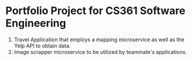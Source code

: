 # Portfolio Project for CS361 Software Engineering 

1) Travel Application that employs a mapping microservice as well as the Yelp API to obtain data. 
2) Image scrapper microservice to be utilized by teammate's applications.

